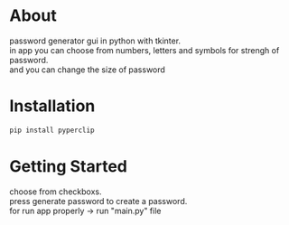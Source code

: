 # About

password generator gui in python with tkinter.<br> in app you can choose from numbers, letters and symbols for strengh of password.<br>
and you can change the size of password

# Installation

```bash
pip install pyperclip
```
# Getting Started
choose from checkboxs.<br>
press generate password to create a password.<br>
for run app properly -> run "main.py" file
